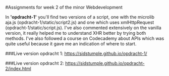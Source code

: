 #Assignments for week 2 of the minor Webdevelopment

In **'opdracht-1'** you'll find two versions of a script, one with the microlib aja.js (opdracht-1/static/script2.js) and one which uses xmlHttpRequest (opdracht-1/static/script.js). I've also commented extensively on the vanilla version, it really helped me to understand XHR better by trying both methods. I've also followed a course on Codecademy about APIs which was quite useful because it gave me an indication of where to start.

###Live version opdracht 1: https://sidstumple.github.io/opdracht-1/

###Live version opdracht 2: https://sidstumple.github.io/opdracht-2/index.html
